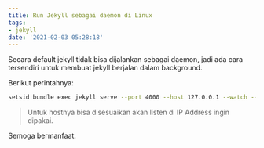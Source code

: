 ```yaml
---
title: Run Jekyll sebagai daemon di Linux
tags:
- jekyll
date: '2021-02-03 05:28:18'
---
```


Secara default jekyll tidak bisa dijalankan sebagai daemon, jadi ada cara tersendiri untuk membuat jekyll berjalan dalam background.

Berikut perintahnya:

```bash
setsid bundle exec jekyll serve --port 4000 --host 127.0.0.1 --watch --force_polling &>/dev/null </dev/null &
```

> Untuk hostnya bisa disesuaikan akan listen di IP Address ingin dipakai.

Semoga bermanfaat.
